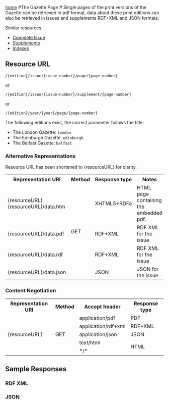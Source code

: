[home](../home.md)
#The Gazette Page #
Single pages of the print versions of the Gazette can be retrieved in pdf format, data about these print editions can also be retrieved in issues and supplements RDF+XML and JSON formats.

Similar resources

- [Complete Issue](issue.md)
- [Supplements](supplement.md)
- [Indexes](index.md)


## Resource URL ##

`/{edition}/issue/{issue-number}/page/{page-number}`

or

`/{edition}/issue/{issue-number}/supplement/{page-number}`

or

`/{edition}/year/{year}/page/{page-number}`


The following editions exist, the correct parameter follows the title:

- The London Gazette: `london`
- The Edinburgh Gazette: `edinburgh`
- The Belfast Gazette: `belfast`


### Alternative Representations ###
Resource URL has been shortened to {resourceURL} for clarity.
<table>
<tr>
<th>Representation URI</th>
<th>Method</th>
<th>Response type</th>
<th>Notes</th>
</tr>
<tr>
<td>{resourceURL}<br />{resourceURL}/data.htm</td>
<td rowspan=4>GET</td>
<td>XHTML5+RDFa</td>
<td>HTML page containing the embedded pdf.</td>
</tr>
<tr>
<td>{resourceURL}/data.pdf</td>
<td>RDF+XML</td>
<td>RDF XML for the issue</td>
</tr>
<tr>
<td>{resourceURL}/data.rdf</td>
<td>RDF+XML</td>
<td>RDF XML for the issue</td>
</tr>
<tr>
<td>{resourceURL}/data.json</td>
<td>JSON</td>
<td>JSON for the issue</td>
</tr>
</table>

### Content Negotiation ###
<table>
<tr>
<th>Representation URI</th>
<th>Method</th>
<th>Accept header</th>
<th>Response type</th>
</tr>
<tr>
<td rowspan=5>{resourceURL}</td>
<td rowspan=5>GET</td>
<td>application/pdf</td>
<td>PDF</td>
</tr>
<tr>
<td>application/rdf+xml</td>
<td>RDF+XML</td>
</tr>
<tr>
<td>application/json</td>
<td>JSON</td>
</tr>
<tr>
<td>text/html</td>
<td rowspan=2>HTML</td>
</tr>
<tr>
<td>*/*</td>
</tr>
</table>

## Sample Responses ##

### RDF XML ###

### JSON ###